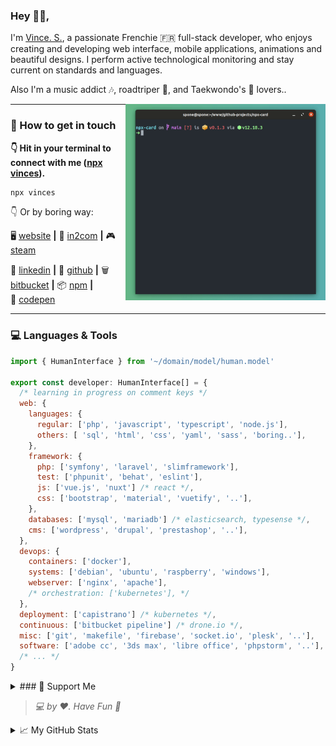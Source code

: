 ### Hey 👋🏻,

I'm [Vince. S.][1], a passionate Frenchie 🇫🇷 full-stack developer, who enjoys creating and developing web interface, mobile applications, animations and beautiful designs. I perform active technological monitoring and stay current on standards and languages.

Also I'm a music addict 🎶, roadtriper 🚀, and Taekwondo's 🥋 lovers..

<img align='right' src="https://raw.githubusercontent.com/Sp0ne/npx-card/main/img/npx-card-small.gif" width="320">

---

### 🔗 How to get in touch

**👇 Hit in your terminal to connect with me ([npx vinces][10]).**

```bash
npx vinces
```

👇 Or by boring way:

🖥 [website][1] **|** 
🔗 [in2com][6] **|** 
🎮 [steam][7]
 
👔 [linkedin][2] **|** 
🐙 [github][3] **|** 
🗑 [bitbucket][4] **|** 
📦 [npm][5] **|**  
🧪 [codepen][11]

---

### 💻 Languages & Tools

```javascript
import { HumanInterface } from '~/domain/model/human.model'

export const developer: HumanInterface[] = {
  /* learning in progress on comment keys */
  web: {
    languages: {
      regular: ['php', 'javascript', 'typescript', 'node.js'],
      others: [ 'sql', 'html', 'css', 'yaml', 'sass', 'boring..'],
    },
    framework: {
      php: ['symfony', 'laravel', 'slimframework'],
      test: ['phpunit', 'behat', 'eslint'],
      js: ['vue.js', 'nuxt'] /* react */,
      css: ['bootstrap', 'material', 'vuetify', '..'],
    },
    databases: ['mysql', 'mariadb'] /* elasticsearch, typesense */,
    cms: ['wordpress', 'drupal', 'prestashop', '..'],
  },
  devops: {
    containers: ['docker'],
    systems: ['debian', 'ubuntu', 'raspberry', 'windows'],
    webserver: ['nginx', 'apache'],
    /* orchestration: ['kubernetes'], */
  },
  deployment: ['capistrano'] /* kubernetes */,
  continuous: ['bitbucket pipeline'] /* drone.io */,
  misc: ['git', 'makefile', 'firebase', 'socket.io', 'plesk', '..'],
  software: ['adobe cc', '3ds max', 'libre office', 'phpstorm', '..'],
  /* ... */
}
```

<details>
 
<summary>### 🎁 Support Me</summary>

Buy me a coffee: [@vinces][9]  
Paypal: [@vincesio][8]  

</details>



> _💻 by ❤. Have Fun 🍻_


 
<details>

<summary>📈 My GitHub Stats</summary>


![b1][b1]
![b2][b2]
![b3][b3]
![b4][b4]
![b5][b5]


</details>

[b1]: https://badges.pufler.dev/visits/Sp0ne/Sp0ne?style=flat-square&color=black&logo=github
[b2]: https://badges.pufler.dev/years/Sp0ne?style=flat-square&color=black&logo=github
[b3]: https://badges.pufler.dev/repos/Sp0ne?style=flat-square&color=black&logo=github
[b4]: https://badges.pufler.dev/gists/Sp0ne?style=flat-square&color=black&logo=github
[b5]: https://badges.pufler.dev/commits/monthly/Sp0ne?style=flat-square&color=black&logo=github
[1]: https://vinces.io
[2]: https://www.linkedin.com/in/vinces-
[3]: https://github.com/Sp0ne
[4]: https://bitbucket.org/Sp0ne/
[5]: https://www.npmjs.com/~sp0ne
[6]: https://in2com.fr
[7]: steamcommunity.com/id/-Sp0ne
[8]: https://www.paypal.com/paypalme/vincesio
[9]: https://www.buymeacoffee.com/vinces
[10]: https://github.com/sp0ne/npx-card
[11]: https://codepen.io/Sp0ne
